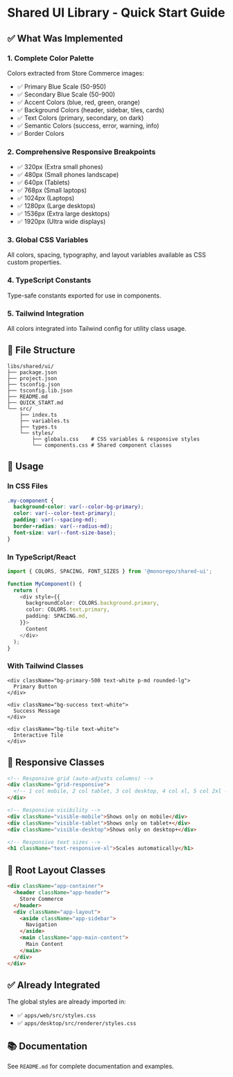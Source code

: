 # Shared UI Library - Quick Start Guide

## ✅ What Was Implemented

### 1. **Complete Color Palette**
Colors extracted from Store Commerce images:
- ✅ Primary Blue Scale (50-950)
- ✅ Secondary Blue Scale (50-900)
- ✅ Accent Colors (blue, red, green, orange)
- ✅ Background Colors (header, sidebar, tiles, cards)
- ✅ Text Colors (primary, secondary, on dark)
- ✅ Semantic Colors (success, error, warning, info)
- ✅ Border Colors

### 2. **Comprehensive Responsive Breakpoints**
- ✅ 320px (Extra small phones)
- ✅ 480px (Small phones landscape)
- ✅ 640px (Tablets)
- ✅ 768px (Small laptops)
- ✅ 1024px (Laptops)
- ✅ 1280px (Large desktops)
- ✅ 1536px (Extra large desktops)
- ✅ 1920px (Ultra wide displays)

### 3. **Global CSS Variables**
All colors, spacing, typography, and layout variables available as CSS custom properties.

### 4. **TypeScript Constants**
Type-safe constants exported for use in components.

### 5. **Tailwind Integration**
All colors integrated into Tailwind config for utility class usage.

## 📁 File Structure

```
libs/shared/ui/
├── package.json
├── project.json
├── tsconfig.json
├── tsconfig.lib.json
├── README.md
├── QUICK_START.md
└── src/
    ├── index.ts
    ├── variables.ts
    ├── types.ts
    └── styles/
        ├── globals.css    # CSS variables & responsive styles
        └── components.css # Shared component classes
```

## 🚀 Usage

### In CSS Files

```css
.my-component {
  background-color: var(--color-bg-primary);
  color: var(--color-text-primary);
  padding: var(--spacing-md);
  border-radius: var(--radius-md);
  font-size: var(--font-size-base);
}
```

### In TypeScript/React

```typescript
import { COLORS, SPACING, FONT_SIZES } from '@monorepo/shared-ui';

function MyComponent() {
  return (
    <div style={{
      backgroundColor: COLORS.background.primary,
      color: COLORS.text.primary,
      padding: SPACING.md,
    }}>
      Content
    </div>
  );
}
```

### With Tailwind Classes

```tsx
<div className="bg-primary-500 text-white p-md rounded-lg">
  Primary Button
</div>

<div className="bg-success text-white">
  Success Message
</div>

<div className="bg-tile text-white">
  Interactive Tile
</div>
```

## 📱 Responsive Classes

```html
<!-- Responsive grid (auto-adjusts columns) -->
<div className="grid-responsive">
  <!-- 1 col mobile, 2 col tablet, 3 col desktop, 4 col xl, 5 col 2xl -->
</div>

<!-- Responsive visibility -->
<div className="visible-mobile">Shows only on mobile</div>
<div className="visible-tablet">Shows only on tablet+</div>
<div className="visible-desktop">Shows only on desktop+</div>

<!-- Responsive text sizes -->
<h1 className="text-responsive-xl">Scales automatically</h1>
```

## 🎨 Root Layout Classes

```html
<div className="app-container">
  <header className="app-header">
    Store Commerce
  </header>
  <div className="app-layout">
    <aside className="app-sidebar">
      Navigation
    </aside>
    <main className="app-main-content">
      Main Content
    </main>
  </div>
</div>
```

## ✅ Already Integrated

The global styles are already imported in:
- ✅ `apps/web/src/styles.css`
- ✅ `apps/desktop/src/renderer/styles.css`

## 📚 Documentation

See `README.md` for complete documentation and examples.

